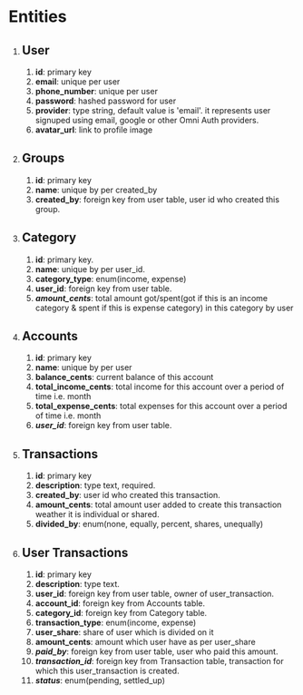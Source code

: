 # Entities
1. ## **User**
	1. **id**: primary key
	2. **email**: unique per user
	3. **phone_number**: unique per user
	4. **password**: hashed password for user
	5. **provider**: type string, default value is 'email'. it represents user signuped using email, google or other Omni Auth providers.
	6. **avatar_url**: link to profile image

2. ## **Groups**
	1. **id**: primary key
	2. **name**: unique by per created_by
	3. **created_by**: foreign key from user table, user id who created this group.

3. ## **Category**
	1. **id**: primary key.
	2. **name**: unique by per user_id.
	3. **category_type**: enum(income, expense)
	4. **user_id**: foreign key from user table.
	5. ***amount_cents***: total amount got/spent(got if this is an income category & spent if this is expense category) in this category by user

4. ## **Accounts**
	1. **id**: primary key
	2. **name**: unique by per user
	3. **balance_cents**: current balance of this account
	4. **total_income_cents**: total income for this account over a period of time i.e. month
	5. **total_expense_cents**: total expenses for this account over a period of time i.e. month
	6. ***user_id***: foreign key from user table.

5. ## **Transactions**
	1. **id**: primary key
	2. **description**: type text, required.
	3.  **created_by**: user id who created this transaction.
	4. **amount_cents**: total amount user added to create this transaction weather it is individual or shared.
	5. **divided_by**: enum(none, equally, percent, shares, unequally)

6. ## **User Transactions**
	1. **id**: primary key
	2. **description**: type text.
	3. **user_id**: foreign key from user table, owner of user_transaction.
	4. **account_id**: foreign key from Accounts table.
	5. **category_id**: foreign key from Category table.
	6. **transaction_type**: enum(income, expense)
	7. **user_share**: share of user which is divided on it
	8. **amount_cents**: amount which user have as per user_share
	9. ***paid_by***: foreign key from user table, user who paid this amount.
	10. ***transaction_id***:  foreign key from Transaction table, transaction for which this user_transaction is created.
	11. ***status***: enum(pending, settled_up)
